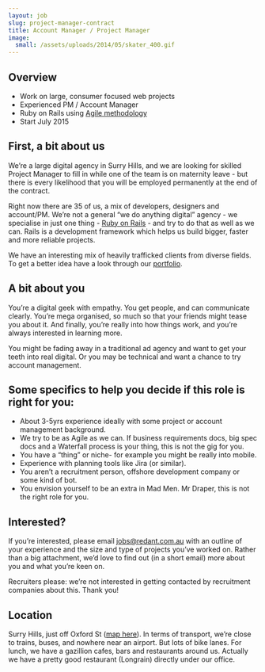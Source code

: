```yaml
---
layout: job
slug: project-manager-contract
title: Account Manager / Project Manager
image:
  small: /assets/uploads/2014/05/skater_400.gif
---
```


## Overview

* Work on large, consumer focused web projects
* Experienced PM / Account Manager
* Ruby on Rails using <a href="/agile/">Agile methodology</a>
* Start July 2015

## First, a bit about us

We’re a large digital agency in Surry Hills, and we are looking for skilled Project Manager to fill in while one of the team is on maternity leave - but there is every likelihood that you will be employed permanently at the end of the contract.

Right now there are 35 of us, a mix of developers, designers and account/PM. We’re not a general “we do anything digital” agency - we specialise in just one thing - <a href="/ruby-on-rails/">Ruby on Rails</a> - and try to do that as well as we can. Rails is a development framework which helps us build bigger, faster and more reliable projects.

We have an interesting mix of heavily trafficked clients from diverse fields. To get a better idea have a look through our <a href="/portfolio/">portfolio</a>.

## A bit about you

You’re a digital geek with empathy. You get people, and can communicate clearly. You’re mega organised, so much so that your friends might tease you about it. And finally, you’re really into how things work, and you’re always interested in learning more.

You might be fading away in a traditional ad agency and want to get your teeth into real digital. Or you may be technical and want a chance to try account management.

## Some specifics to help you decide if this role is right for you:

* About 3-5yrs experience ideally with some project or account management background.
* We try to be as Agile as we can. If business requirements docs, big spec docs and a Waterfall process is your thing, this is not the gig for you.
* You have a “thing” or niche- for example you might be really into mobile.
* Experience with planning tools like Jira (or similar).
* You aren’t a recruitment person, offshore development company or some kind of bot.
* You envision yourself to be an extra in Mad Men. Mr Draper, this is not the right role for you.

## Interested?

If you’re interested, please email <a href="mailto:jobs@redant.com.au">jobs@redant.com.au</a> with an outline of your experience and the size and type of projects you’ve worked on. Rather than a big attachment, we’d love to find out (in a short email) more about you and what you’re keen on.

Recruiters please: we’re not interested in getting contacted by recruitment companies about this. Thank you!

## Location

Surry Hills, just off Oxford St (<a href="/about-red-ant/map/">map here</a>). In terms of transport, we’re close to trains, buses, and nowhere near an airport. But lots of bike lanes. For lunch, we have a gazillion cafes, bars and restaurants around us. Actually we have a pretty good restaurant (Longrain) directly under our office.

